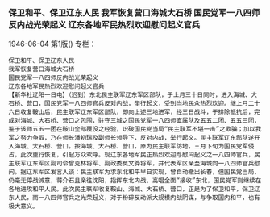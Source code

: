 ### 保卫和平、保卫辽东人民  我军恢复营口海城大石桥  国民党军一八四师反内战光荣起义  辽东各地军民热烈欢迎慰问起义官兵

1946-06-04
第1版()
专栏：

    保卫和平、保卫辽东人民
    我军恢复营口海城大石桥
    国民党军一八四师反内战光荣起义
    辽东各地军民热烈欢迎慰问起义官兵
    【新华社辽阳一日电】（迟到）东北民主联军辽东军区部队，于上月三十日同时，进入海城、大石桥、营口，国民党军一八四师官兵反对内战，举行起义，受到当地民众热烈欢迎。继上月二十六日收复鞍山后，民主联军辽东军区部队，即向上述三地进军，经三日战斗，于排除抵抗后，完成对海城、大石桥、营口之包围，驻守三城之国民党军一八四师直属队及五五二团、五五三团，鉴于该师五五一团在鞍山全部覆没之经验，识破国民党当局“民主联军不堪一击”之欺骗；加以我军之努力争取，乃在师长潘初瑞及副师长领导下，反对内战，举行起义。民主联军辽东部队遂开入海城、大石桥、营口。按海城、大石桥、营口，原为民主联军防地，三月下旬为国民党军侵占，此次重行恢复，引起万众欢呼。现辽东各地军民正热烈欢迎与慰问起义之一八四师官兵，民主联军辽东军区副司令曾克林将军、副政委莫文骅将军，并代表军区亲至海城向一八四师官兵慰问。据辽东军区发言人谈：民主联军为求东北和平早日实现，曾自动撤出长春，但国民党当局，仍毫无停战诚意，蒋介石且亲往沈阳，指挥东北内战，高唱全面“接收”东北，国民党军则继续在各地进攻和平人民。此次民主联军收复鞍山、海城、大石桥、营口，正是为了保卫和平，保卫辽东人民，而一八四师官兵之光荣起义，对于粉碎反动派大规模内战阴谋，与争取国内和平，也有极大意义。
